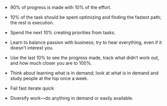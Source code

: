 - 90% of progress is made with 10% of the effort.
    
- 10% of the task should be spent optimizing and finding the fastest path; the rest is execution.
    
- Spend the next 10% creating priorities from tasks.
    
- Learn to balance passion with business; try to hear everything, even if it doesn't interest you.
    
- Use the last 10% to see the progress made, track what didn’t work out, and how much closer you are to 100%.
    
- Think about learning what is in demand; look at what is in demand and study people at the top once a week.
    
- Fail fast iterate quick
    
- Diversify work—do anything in demand or easily available.